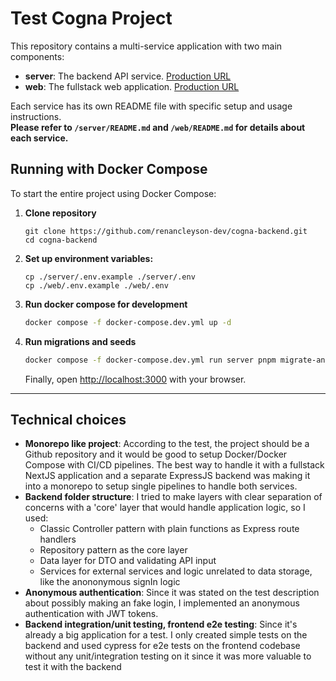 # Test Cogna Project

This repository contains a multi-service application with two main components:

- **server**: The backend API service. [Production URL](test-cogna-server-production.up.railway.app)
- **web**: The fullstack web application. [Production URL](test-cogna-web-production.up.railway.app)

Each service has its own README file with specific setup and usage instructions.  
**Please refer to `/server/README.md` and `/web/README.md` for details about each service.**

## Running with Docker Compose

To start the entire project using Docker Compose:

1. **Clone repository**
    ```
    git clone https://github.com/renancleyson-dev/cogna-backend.git
    cd cogna-backend
    ```
  
2. **Set up environment variables:**
    ```
    cp ./server/.env.example ./server/.env
    cp ./web/.env.example ./web/.env
    ```

3. **Run docker compose for development**
    ```sh
    docker compose -f docker-compose.dev.yml up -d
    ```

4. **Run migrations and seeds**
    ```sh
    docker compose -f docker-compose.dev.yml run server pnpm migrate-and-seed
    ```

    Finally, open [http://localhost:3000](http://localhost:3000) with your browser.

---

## Technical choices

* **Monorepo like project**: According to the test, the project should be a Github repository and it would be good to setup Docker/Docker Compose with CI/CD pipelines. The best way to handle it with a fullstack NextJS application and a separate ExpressJS backend was making it into a monorepo to setup single pipelines to handle both services.
* **Backend folder structure**: I tried to make layers with clear separation of concerns with a 'core' layer that would handle application logic, so I used:
  * Classic Controller pattern with plain functions as Express route handlers
  * Repository pattern as the core layer
  * Data layer for DTO and validating API input
  * Services for external services and logic unrelated to data storage, like the anononymous signIn logic
* **Anonymous authentication**: Since it was stated on the test description about possibly making an fake login, I implemented an anonymous authentication with JWT tokens.
* **Backend integration/unit testing, frontend e2e testing**: Since it's already a big application for a test. I only created simple tests on the backend and used cypress for e2e tests on the frontend codebase without any unit/integration testing on it since it was more valuable to test it with the backend
